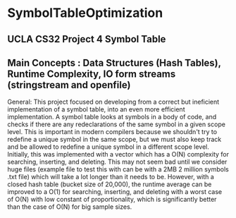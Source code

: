 # SymbolTableOptimization
UCLA CS32 Project 4 Symbol Table
---
Main Concepts : Data Structures (Hash Tables), Runtime Complexity, IO form streams (stringstream and openfile) 
---
General: This project focused on developing from a correct but ineficient implementation of a symbol table, into an even more efficient implementation. A symbol table looks at symbols in a body of code, and checks if there are any redeclarations of the same symbol in a given scope level. This is important in modern compilers because we shouldn't try to redefine a unique symbol in the same scope, but we must also keep track and be allowed to redefine a unique symbol in a different scope level. Initially, this was implemented with a vector which has a O(N) complexity for searching, inserting, and deleting. This may not seem bad until we consider huge files (example file to test this with can be with a 2MB 2 million symbols .txt file) which will take a lot longer than it needs to be. However, with a closed hash table (bucket size of 20,000), the runtime average can be improved to a O(1) for searching, inserting, and deleting with a worst case of O(N) with low constant of proportionality, which is significantly better than the case of O(N) for big sample sizes.
